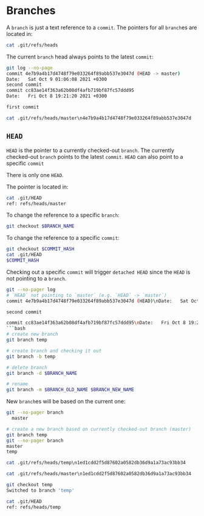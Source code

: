 # Branches

A `branch` is just a text reference to a `commit`.
The pointers for all `branch`es are located in:

```bash
cat .git/refs/heads
```

The current `branch` head always points to the latest `commit`:

```bash
git log --no-page
commit 4e7b9a4b17d4748f79e033264f89abb537e3047d (HEAD -> master)
Date:   Sat Oct 9 01:06:08 2021 +0300
second commit
commit cc83ae14f363a62b08df4afb719bf87fc57ddd95
Date:   Fri Oct 8 19:21:20 2021 +0300

first commit

cat .git/refs/heads/master\n4e7b9a4b17d4748f79e033264f89abb537e3047d
```

## `HEAD`

`HEAD` is the pointer to a currently checked-out `branch`. The currently checked-out `branch` points to the latest `commit`. `HEAD` can also point to a specific `commit`

There is only one `HEAD`.

The pointer is located in:

```bash
cat .git/HEAD
ref: refs/heads/master
```

To change the reference to a specific `branch`:

```bash
git checkout $BRANCH_NAME
```

To change the reference to a specific `commit`:

```bash
git checkout $COMMIT_HASH
cat .git/HEAD
$COMMIT_HASH
```

Checking out a specific `commit` will trigger `detached HEAD` since the `HEAD` is not pointing to a `branch`.

```bash
git --no-pager log
# `HEAD` not pointing to `master` (e.g. `HEAD` -> `master`)
commit 4e7b9a4b17d4748f79e033264f89abb537e3047d (HEAD)\nDate:   Sat Oct 9 01:06:08 2021 +0300

second commit

commit cc83ae14f363a62b08df4afb719bf87fc57ddd95\nDate:   Fri Oct 8 19:21:20 2021 +0300\n\n    first commit\n```\n\n\n## Management
```bash
# create new branch
git branch temp

# create branch and checking it out
git branch -b temp

# delete branch
git branch -d $BRANCH_NAME

# rename
git branch -m $BRANCH_OLD_NAME $BRANCH_NEW_NAME
```

New `branch`es will be based on the current one:

```bash
git --no-pager branch
  master

# create a new branch based on currently checked-out branch (master)
git branch temp
git --no-pager branch
master
temp

cat .git/refs/heads/temp\n1ed1cdd2f5d87602a0582db36d9a1a73ac93bb34

cat .git/refs/heads/master\n1ed1cdd2f5d87602a0582db36d9a1a73ac93bb34

git checkout temp
Switched to branch 'temp'

cat .git/HEAD
ref: refs/heads/temp
```

